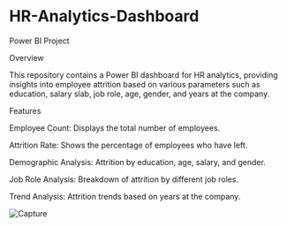 # HR-Analytics-Dashboard
Power BI Project

Overview

This repository contains a Power BI dashboard for HR analytics, providing insights into employee attrition based on various parameters such as education, salary slab, job role, age, gender, and years at the company.

Features

Employee Count: Displays the total number of employees.

Attrition Rate: Shows the percentage of employees who have left.

Demographic Analysis: Attrition by education, age, salary, and gender.

Job Role Analysis: Breakdown of attrition by different job roles.

Trend Analysis: Attrition trends based on years at the company.



![Capture](https://github.com/user-attachments/assets/358bada2-f2cf-437c-a7e8-4196d28246a6)
